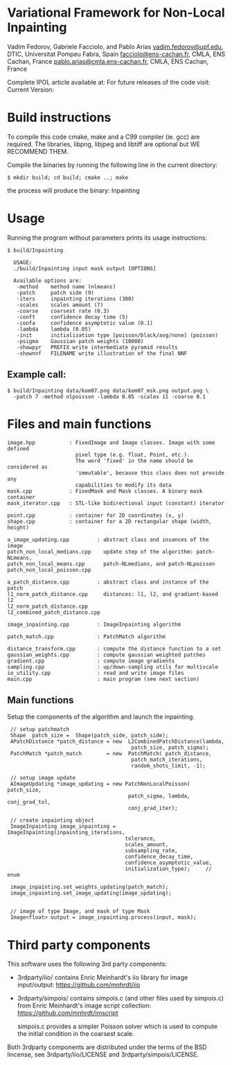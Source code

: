 Variational Framework for Non-Local Inpainting
==============================================

Vadim Fedorov, Gabriele Facciolo, and Pablo Arias
<vadim.fedorov@upf.edu>, DTIC, Universitat Pompeu Fabra, Spain
<facciolo@ens-cachan.fr>, CMLA, ENS Cachan, France
<pablo.arias@cmla.ens-cachan.fr>, CMLA, ENS Cachan, France

Complete IPOL article available at: <FILL THIS>
For future releases of the code visit: <FILL THIS>
Current Version: <FILL THIS>


Build instructions
==================
To compile this code cmake, make and a C99 compiler (ie. gcc) are required.
The libraries, libpng, libjpeg and libtiff are optional but WE RECOMMEND THEM.

Compile the binaries by running the following line in the current directory: 

    $ mkdir build; cd build; cmake ..; make

the process will produce the binary: Inpainting



Usage
=====
Running the program without parameters prints its usage instructions:

    $ build/Inpainting

      USAGE:
      ./build/Inpainting input mask output [OPTIONS]
      
      Available options are:
       -method    method name (nlmeans)
       -patch     patch side (9)
       -iters     inpainting iterations (300)
       -scales    scales amount (7)
       -coarse    coarsest rate (0.3)
       -conft     confidence decay time (5)
       -confa     confidence asymptotic value (0.1)
       -lambda    lambda (0.05)
       -init      initialization type [poisson/black/avg/none] (poisson)
       -psigma    Gaussian patch weights (10000)
       -showpyr   PREFIX write intermediate pyramid results
       -shownnf   FILENAME write illustration of the final NNF


## Example call:

    $ build/Inpainting data/kom07.png data/kom07_msk.png output.png \
      -patch 7 -method nlpoisson -lambda 0.05 -scales 11 -coarse 0.1 


Files and main functions 
========================

    image.hpp           : FixedImage and Image classes. Image with some defined
                          pixel type (e.g. float, Point, etc.). 
                          The word 'fixed' in the name should be considered as 
                          'immutable', because this class does not provide any 
                          capabilities to modify its data
    mask.cpp            : FixedMask and Mask classes. A binary mask container 
    mask_iterator.cpp   : STL-like bidirectional input (constant) iterator

    point.cpp           : container for 2D coordinates (x, y)
    shape.cpp           : container for a 2D rectangular shape (width, height)

    a_image_updating.cpp         : abstract class and insances of the image 
    patch_non_local_medians.cpp    update step of the algorithm: patch-NLmeans,
    patch_non_local_means.cpp      patch-NLmedians, and patch-NLpoisson
    patch_non_local_poisson.cpp

    a_patch_distance.cpp         : abstract class and instance of the patch
    l1_norm_patch_distance.cpp     distances: l1, l2, and gradient-based l2
    l2_norm_patch_distance.cpp
    l2_combined_patch_distance.cpp

    image_inpainting.cpp         : ImageInpainting algorithm 

    patch_match.cpp              : PatchMatch algorithm

    distance_transform.cpp       : compute the distance function to a set
    gaussian_weights.cpp         : compute gaussian weighted patches
    gradient.cpp                 : compute image gradients
    sampling.cpp                 : up/down-sampling utils for multiscale
    io_utility.cpp               : read and write image files
    main.cpp                     : main program (see next section)


## Main functions

Setup the components of the algorithm and launch the inpainting.
   
   
     // setup patchmatch
     Shape  patch_size =  Shape(patch_side, patch_side);
     APatchDistance *patch_distance = new  L2CombinedPatchDistance(lambda, 
                                            patch_size, patch_sigma);
     PatchMatch *patch_match        = new  PatchMatch( patch_distance, 
                                            patch_match_iterations, 
                                            random_shots_limit, -1);
                                   
     // setup image update                                
     AImageUpdating *image_updating = new PatchNonLocalPoisson( patch_size, 
                                           patch_sigma, lambda, conj_grad_tol, 
                                           conj_grad_iter);
   
     // create inpainting object
     ImageInpainting image_inpainting = ImageInpainting(inpainting_iterations,
                                          tolerance,
                                          scales_amount,
                                          subsampling_rate,
                                          confidence_decay_time,
                                          confidence_asymptotic_value,                                       
                                          initialization_type);     // enum
   
     image_inpainting.set_weights_updating(patch_match);
     image_inpainting.set_image_updating(image_updating);


     // image of type Image, and mask of type Mask
     Image<float> output = image_inpainting.process(input, mask);



Third party components
======================

This software uses the following 3rd party components:

* 3rdparty/iio/ contains Enric Meinhardt's iio library for image input/output: 
    https://github.com/mnhrdt/iio

* 3rdparty/simpois/ contains simpois.c (and other files used by simpois.c) 
  from Enric Meinhardt's image script collection:
    https://github.com/mnhrdt/imscript

  simpois.c provides a simpler Poisson solver which is used to compute the
  initial condition in the coarsest scale.

Both 3rdparty components are distributed under the terms of the BSD lincense,
see 3rdparty/iio/LICENSE and 3rdparty/simpois/LICENSE. 
